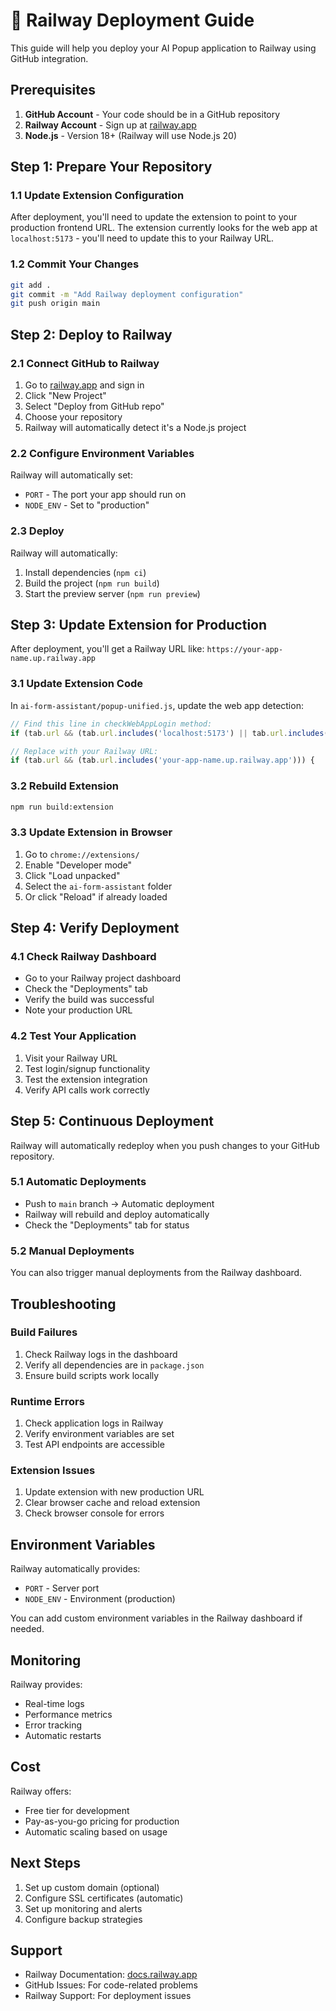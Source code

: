 # 🚀 Railway Deployment Guide

This guide will help you deploy your AI Popup application to Railway using GitHub integration.

## Prerequisites

1. **GitHub Account** - Your code should be in a GitHub repository
2. **Railway Account** - Sign up at [railway.app](https://railway.app)
3. **Node.js** - Version 18+ (Railway will use Node.js 20)

## Step 1: Prepare Your Repository

### 1.1 Update Extension Configuration

After deployment, you'll need to update the extension to point to your production frontend URL. The extension currently looks for the web app at `localhost:5173` - you'll need to update this to your Railway URL.

### 1.2 Commit Your Changes

```bash
git add .
git commit -m "Add Railway deployment configuration"
git push origin main
```

## Step 2: Deploy to Railway

### 2.1 Connect GitHub to Railway

1. Go to [railway.app](https://railway.app) and sign in
2. Click "New Project"
3. Select "Deploy from GitHub repo"
4. Choose your repository
5. Railway will automatically detect it's a Node.js project

### 2.2 Configure Environment Variables

Railway will automatically set:

- `PORT` - The port your app should run on
- `NODE_ENV` - Set to "production"

### 2.3 Deploy

Railway will automatically:

1. Install dependencies (`npm ci`)
2. Build the project (`npm run build`)
3. Start the preview server (`npm run preview`)

## Step 3: Update Extension for Production

After deployment, you'll get a Railway URL like: `https://your-app-name.up.railway.app`

### 3.1 Update Extension Code

In `ai-form-assistant/popup-unified.js`, update the web app detection:

```javascript
// Find this line in checkWebAppLogin method:
if (tab.url && (tab.url.includes('localhost:5173') || tab.url.includes('127.0.0.1:5173'))) {

// Replace with your Railway URL:
if (tab.url && (tab.url.includes('your-app-name.up.railway.app'))) {
```

### 3.2 Rebuild Extension

```bash
npm run build:extension
```

### 3.3 Update Extension in Browser

1. Go to `chrome://extensions/`
2. Enable "Developer mode"
3. Click "Load unpacked"
4. Select the `ai-form-assistant` folder
5. Or click "Reload" if already loaded

## Step 4: Verify Deployment

### 4.1 Check Railway Dashboard

- Go to your Railway project dashboard
- Check the "Deployments" tab
- Verify the build was successful
- Note your production URL

### 4.2 Test Your Application

1. Visit your Railway URL
2. Test login/signup functionality
3. Test the extension integration
4. Verify API calls work correctly

## Step 5: Continuous Deployment

Railway will automatically redeploy when you push changes to your GitHub repository.

### 5.1 Automatic Deployments

- Push to `main` branch → Automatic deployment
- Railway will rebuild and deploy automatically
- Check the "Deployments" tab for status

### 5.2 Manual Deployments

You can also trigger manual deployments from the Railway dashboard.

## Troubleshooting

### Build Failures

1. Check Railway logs in the dashboard
2. Verify all dependencies are in `package.json`
3. Ensure build scripts work locally

### Runtime Errors

1. Check application logs in Railway
2. Verify environment variables are set
3. Test API endpoints are accessible

### Extension Issues

1. Update extension with new production URL
2. Clear browser cache and reload extension
3. Check browser console for errors

## Environment Variables

Railway automatically provides:

- `PORT` - Server port
- `NODE_ENV` - Environment (production)

You can add custom environment variables in the Railway dashboard if needed.

## Monitoring

Railway provides:

- Real-time logs
- Performance metrics
- Error tracking
- Automatic restarts

## Cost

Railway offers:

- Free tier for development
- Pay-as-you-go pricing for production
- Automatic scaling based on usage

## Next Steps

1. Set up custom domain (optional)
2. Configure SSL certificates (automatic)
3. Set up monitoring and alerts
4. Configure backup strategies

## Support

- Railway Documentation: [docs.railway.app](https://docs.railway.app)
- GitHub Issues: For code-related problems
- Railway Support: For deployment issues
